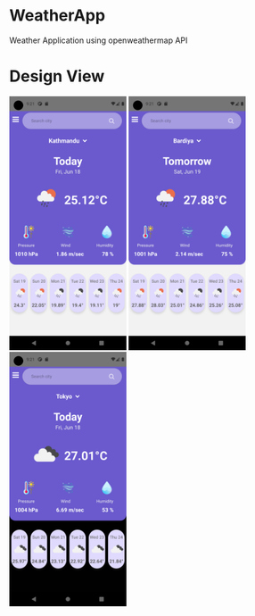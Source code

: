 # WeatherApp
Weather Application using openweathermap API

# Design View
<img src = "Weatherlight" width=210> <img src = "Weatherlight2" width=210> <img src = "Weatherdark" width=210> 
